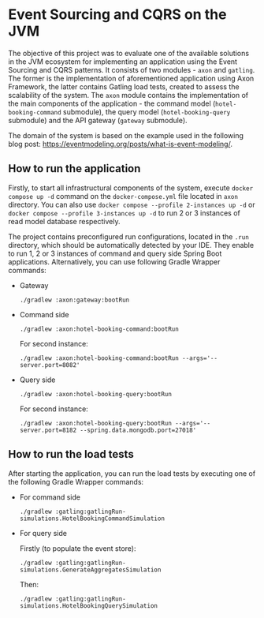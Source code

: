 # Event Sourcing and CQRS on the JVM
The objective of this project was to evaluate one of the available solutions in the JVM ecosystem for implementing an application using the Event Sourcing and CQRS patterns. It consists of two modules - `axon` and `gatling`. The former is the implementation of aforementioned application using Axon Framework, the latter contains Gatling load tests, created to assess the scalability of the system.
The `axon` module contains the implementation of the main components of the application - the command model (`hotel-booking-command` submodule), the query model (`hotel-booking-query` submodule) and the API gateway (`gateway` submodule).

The domain of the system is based on the example used in the following blog post: https://eventmodeling.org/posts/what-is-event-modeling/.

## How to run the application
Firstly, to start all infrastructural components of the system, execute `docker compose up -d` command on the `docker-compose.yml` file located in `axon` directory. You can also use `docker compose --profile 2-instances up -d` or `docker compose --profile 3-instances up -d` to run 2 or 3 instances of read model database respectively.

The project contains preconfigured run configurations, located in the `.run` directory, which should be automatically detected by your IDE. They enable to run 1, 2 or 3 instances of command and query side Spring Boot applications. Alternatively, you can use following Gradle Wrapper commands:

- Gateway
  ```
  ./gradlew :axon:gateway:bootRun
  ```
- Command side
  ```
  ./gradlew :axon:hotel-booking-command:bootRun
  ```
  For second instance:
  ```
  ./gradlew :axon:hotel-booking-command:bootRun --args='--server.port=8082'
  ```
- Query side
  ```
  ./gradlew :axon:hotel-booking-query:bootRun
  ```
  For second instance:
  ```
  ./gradlew :axon:hotel-booking-query:bootRun --args='--server.port=8182 --spring.data.mongodb.port=27018'
  ```

## How to run the load tests
After starting the application, you can run the load tests by executing one of the following Gradle Wrapper commands:
- For command side
  ```
  ./gradlew :gatling:gatlingRun-simulations.HotelBookingCommandSimulation
  ```
- For query side

  Firstly (to populate the event store):
  ```
  ./gradlew :gatling:gatlingRun-simulations.GenerateAggregatesSimulation
  ```
  Then:
  ```
  ./gradlew :gatling:gatlingRun-simulations.HotelBookingQuerySimulation
  ```